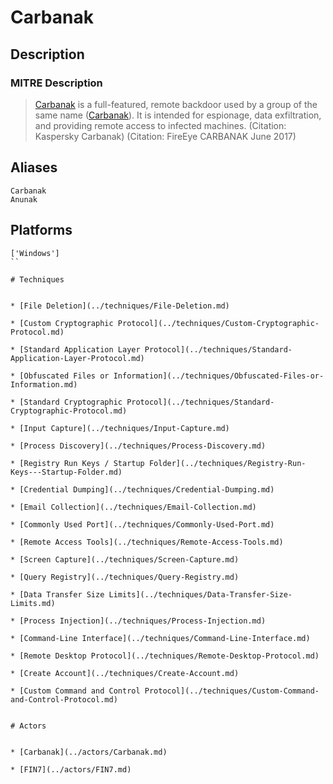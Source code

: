 
# Carbanak

## Description

### MITRE Description

> [Carbanak](https://attack.mitre.org/software/S0030) is a full-featured, remote backdoor used by a group of the same name ([Carbanak](https://attack.mitre.org/groups/G0008)). It is intended for espionage, data exfiltration, and providing remote access to infected machines. (Citation: Kaspersky Carbanak) (Citation: FireEye CARBANAK June 2017)

## Aliases

```
Carbanak
Anunak
```

## Platforms

```
['Windows']
``

# Techniques


* [File Deletion](../techniques/File-Deletion.md)

* [Custom Cryptographic Protocol](../techniques/Custom-Cryptographic-Protocol.md)
    
* [Standard Application Layer Protocol](../techniques/Standard-Application-Layer-Protocol.md)
    
* [Obfuscated Files or Information](../techniques/Obfuscated-Files-or-Information.md)
    
* [Standard Cryptographic Protocol](../techniques/Standard-Cryptographic-Protocol.md)
    
* [Input Capture](../techniques/Input-Capture.md)
    
* [Process Discovery](../techniques/Process-Discovery.md)
    
* [Registry Run Keys / Startup Folder](../techniques/Registry-Run-Keys---Startup-Folder.md)
    
* [Credential Dumping](../techniques/Credential-Dumping.md)
    
* [Email Collection](../techniques/Email-Collection.md)
    
* [Commonly Used Port](../techniques/Commonly-Used-Port.md)
    
* [Remote Access Tools](../techniques/Remote-Access-Tools.md)
    
* [Screen Capture](../techniques/Screen-Capture.md)
    
* [Query Registry](../techniques/Query-Registry.md)
    
* [Data Transfer Size Limits](../techniques/Data-Transfer-Size-Limits.md)
    
* [Process Injection](../techniques/Process-Injection.md)
    
* [Command-Line Interface](../techniques/Command-Line-Interface.md)
    
* [Remote Desktop Protocol](../techniques/Remote-Desktop-Protocol.md)
    
* [Create Account](../techniques/Create-Account.md)
    
* [Custom Command and Control Protocol](../techniques/Custom-Command-and-Control-Protocol.md)
    

# Actors


* [Carbanak](../actors/Carbanak.md)

* [FIN7](../actors/FIN7.md)
    
